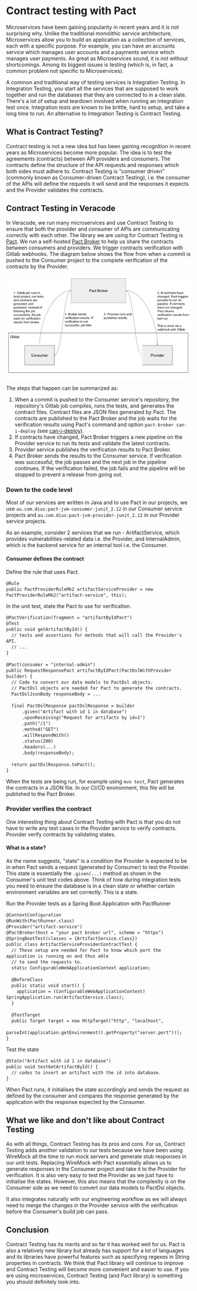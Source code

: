 # Contract testing with Pact

Microservices have been gaining popularity in recent years and it is not surprising why. Unlike the traditional monolithic service architecture, Microservices allow you to build an application as a collection of services, each with a specific purpose. For example, you can have an accounts service which manages user accounts and a payments service which manages user payments. As great as Microservices sound, it is not without shortcomings. Among its biggest issues is testing (which is, in fact, a common problem not specific to Microservices).

A common and traditional way of testing services is Integration Testing. In Integration Testing, you start all the services that are supposed to work together and run the databases that they are connected to in a clean slate. There's a lot of setup and teardown involved when running an integration test once. Integration tests are known to be brittle, hard to setup, and take a long time to run. An alternative to Integration Testing is Contract Testing.

## What is Contract Testing?
Contract testing is not a new idea but has been gaining recognition in recent years as Microservices become more popular. The idea is to test the agreements (contracts) between API providers and consumers. The contracts define the structure of the API requests and responses which both sides must adhere to. Contract Testing is "consumer driven" (commonly known as Consumer-driven Contract Testing), i.e. the consumer of the APIs will define the requests it will send and the responses it expects and the Provider validates the contracts.

## Contract Testing in Veracode
In Veracode, we run many microservices and use Contract Testing to ensure that both the provider and consumer of APIs are communicating correctly with each other. The library we are using for Contract Testing is [Pact](https://docs.pact.io). We run a self-hosted [Pact Broker](https://docs.pact.io/pact_broker) to help us share the contracts between consumers and providers. We trigger contracts verification with Gitlab webhooks. The diagram below shows the flow from when a commit is pushed to the Consumer project to the complete verification of the contracts by the Provider.

![Pact Broker - Gitlab Trigger](images/pactbroker-gitlab.png)

The steps that happen can be summarized as:
1. When a commit is pushed to the Consumer service's repository, the repository's Gitlab job compiles, runs the tests, and generates the contract files. Contract files are JSON files generated by Pact. The contracts are published to the Pact Broker and the job waits for the verification results using Pact's command and option `pact-broker can-i-deploy` (see [can-i-deploy](https://github.com/pact-foundation/pact_broker-client#can-i-deploy)).
2. If contracts have changed, Pact Broker triggers a new pipeline on the Provider service to run its tests and validate the latest contracts.
3. Provider service publishes the verification results to Pact Broker.
4. Pact Broker sends the results to the Consumer service. If verification was successful, the job passes and the next job in the pipeline continues. If the verification failed,
the job fails and the pipeline will be stopped to prevent a release from going out.

### Down to the code level
Most of our services are written in Java and to use Pact in our projects, we use `au.com.dius:pact-jvm-consumer-junit_2.12` in our Consumer service projects and `au.com.dius:pact-jvm-provider-junit_2.12` in our Provider service projects.

As an example, consider 2 services that we run - ArtifactService, which provides vulnerabilities-related data i.e. the Provider, and InternalAdmin, which is the backend service for an internal tool i.e. the Consumer.

#### Consumer defines the contract
Define the rule that uses Pact.
```
@Rule
public PactProviderRuleMk2 artifactServiceProvider = new PactProviderRuleMk2("artifact-service", this);
```

In the unit test, state the Pact to use for verification.
```
@PactVerification(fragment = "artifactByIdPact")
@Test
public void getArtifactById() {
  // tests and assertions for methods that will call the Provider's API.
  // ...
}

@Pact(consumer = "internal-admin")
public RequestResponsePact artifactByIdPact(PactDslWithProvider builder) {
  // Code to convert our data models to PactDsl objects.
  // PactDsl objects are needed for Pact to generate the contracts.
  PactDslJsonBody responseBody = ...

  final PactDslResponse pactDslResponse = builder
      .given("Artifact with id 1 in database")
      .uponReceiving("Request for artifacts by id=1")
      .path("/1")
      .method("GET")
      .willRespondWith()
      .status(200)
      .headers(...)
      .body(responseBody);

  return pactDslResponse.toPact();
}
```

When the tests are being run, for example using `mvn test`, Pact generates the contracts in a JSON file. In our CI/CD environment, this file will be published to the Pact Broker.

### Provider verifies the contract
One interesting thing about Contract Testing with Pact is that you do not have to write any test cases in the Provider service to verify contracts. Provider verify contracts by validating states.

#### What is a state?
As the name suggests, "state" is a condition the Provider is expected to be in when Pact sends a request (generated by Consumer) to test the Provider. This state is essentially the `.given(...)` method as shown in the Consumer's unit test codes above. Think of how during integration tests you need to ensure the database is in a clean slate or whether certain environment variables are set correctly. This is a state.

Run the Provider tests as a Spring Boot Application with PactRunner
```
@ContextConfiguration
@RunWith(PactRunner.class)
@Provider("artifact-service")
@PactBroker(host = "your pact broker url", scheme = "https")
@SpringBootTest(classes = {ArtifactService.class})
public class ArtifactServiceProviderContractTest {
  // These setup are needed for Pact to know which port the application is running on and thus able
  // to send the requests to.
  static ConfigurableWebApplicationContext application;

  @BeforeClass
  public static void start() {
    application = (ConfigurableWebApplicationContext) SpringApplication.run(ArtifactService.class);
  }

  @TestTarget
  public Target target = new HttpTarget("http", "localhost",
      parseInt(application.getEnvironment().getProperty("server.port")));
}
```

Test the state
```
@State("Artifact with id 1 in database")
public void testGetArtifactById() {
  // codes to insert an artifact with the id into database.
}
```

When Pact runs, it initialises the state accordingly and sends the request as defined by the consumer and compares the response generated by the application with the response expected by the Consumer.

## What we like and don't like about Contract Testing
As with all things, Contract Testing has its pros and cons. For us, Contract Testing adds another validation to our tests because we have been using WireMock all the time to run mock servers and generate stub responses in our unit tests. Replacing WireMock with Pact essentially allows us to generate responses in the Consumer project and take it to the Provider for verification. It is also very easy to test the Provider as we just have to initialise the states. However, this also means that the complexity is on the Consumer side as we need to convert our data models to PactDsl objects.

It also integrates naturally with our engineering workflow as we will always need to merge the changes in the Provider service with the verification before the Consumer's build job can pass.

## Conclusion
Contract Testing has its merits and so far it has worked well for us. Pact is also a relatively new library but already has support for a lot of languages and its libraries have powerful features such as specifying regexes in String properties in contracts. We think that Pact library will continue to improve and Contract Testing will become more convenient and easier to use. If you are using microservices, Contract Testing (and Pact library) is something you should definitely look into.
